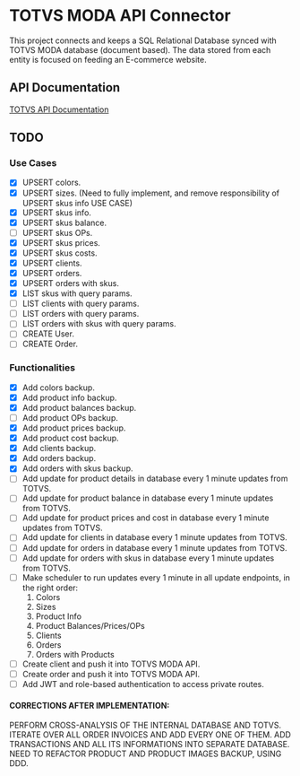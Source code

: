# TOTVS MODA API Connector

This project connects and keeps a SQL Relational Database synced with TOTVS MODA database (document based). The data stored from each entity is focused on feeding an E-commerce website.

## API Documentation

[TOTVS API Documentation](https://tdn.totvs.com.br/pages/releaseview.action?pageId=532385018)

## TODO

### Use Cases

- [X] UPSERT colors.
- [X] UPSERT sizes. (Need to fully implement, and remove responsibility of UPSERT skus info USE CASE)
- [X] UPSERT skus info.
- [X] UPSERT skus balance.
- [ ] UPSERT skus OPs.
- [X] UPSERT skus prices.
- [X] UPSERT skus costs.
- [X] UPSERT clients.
- [X] UPSERT orders.
- [X] UPSERT orders with skus.
- [X] LIST skus with query params.
- [ ] LIST clients with query params.
- [ ] LIST orders with query params.
- [ ] LIST orders with skus with query params.
- [ ] CREATE User.
- [ ] CREATE Order.

### Functionalities

- [X] Add colors backup.
- [X] Add product info backup.
- [X] Add product balances backup.
- [ ] Add product OPs backup.
- [X] Add product prices backup.
- [X] Add product cost backup.
- [X] Add clients backup.
- [X] Add orders backup.
- [X] Add orders with skus backup.
- [ ] Add update for product details in database every 1 minute updates from TOTVS.
- [ ] Add update for product balance in database every 1 minute updates from TOTVS.
- [ ] Add update for product prices and cost in database every 1 minute updates from TOTVS.
- [ ] Add update for clients in database every 1 minute updates from TOTVS.
- [ ] Add update for orders in database every 1 minute updates from TOTVS.
- [ ] Add update for orders with skus in database every 1 minute updates from TOTVS.
- [ ] Make scheduler to run updates every 1 minute in all update endpoints, in the right order:
  1. Colors
  2. Sizes
  3. Product Info
  4. Product Balances/Prices/OPs
  5. Clients
  6. Orders
  7. Orders with Products
- [ ] Create client and push it into TOTVS MODA API.
- [ ] Create order and push it into TOTVS MODA API.
- [ ] Add JWT and role-based authentication to access private routes.

#### CORRECTIONS AFTER IMPLEMENTATION:
PERFORM CROSS-ANALYSIS OF THE INTERNAL DATABASE AND TOTVS.
ITERATE OVER ALL ORDER INVOICES AND ADD EVERY ONE OF THEM.
ADD TRANSACTIONS AND ALL ITS INFORMATIONS INTO SEPARATE DATABASE.
NEED TO REFACTOR PRODUCT AND PRODUCT IMAGES BACKUP, USING DDD.

